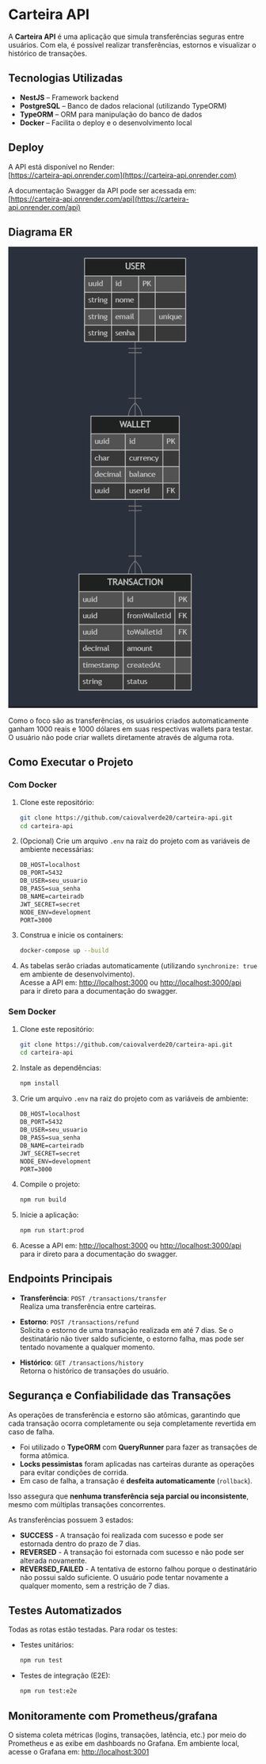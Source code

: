 # Carteira API

A **Carteira API** é uma aplicação que simula transferências seguras entre usuários. Com ela, é possível realizar transferências, estornos e visualizar o histórico de transações.

## Tecnologias Utilizadas

- **NestJS** – Framework backend
- **PostgreSQL** – Banco de dados relacional (utilizando TypeORM)
- **TypeORM** – ORM para manipulação do banco de dados
- **Docker** – Facilita o deploy e o desenvolvimento local

## Deploy

A API está disponível no Render:  
[https://carteira-api.onrender.com](https://carteira-api.onrender.com)

A documentação Swagger da API pode ser acessada em:  
[https://carteira-api.onrender.com/api](https://carteira-api.onrender.com/api)

## Diagrama ER

![Diagrama ER](./docs/ER-diagram.png)

Como o foco são as transferências, os usuários criados automaticamente ganham 1000 reais e 1000 dólares em suas respectivas wallets para testar. O usuário não pode criar wallets diretamente através de alguma rota.

## Como Executar o Projeto

### Com Docker

1. Clone este repositório:
   ```bash
   git clone https://github.com/caiovalverde20/carteira-api.git
   cd carteira-api
   ```

2. (Opcional) Crie um arquivo `.env` na raiz do projeto com as variáveis de ambiente necessárias:
   ```env
   DB_HOST=localhost
   DB_PORT=5432
   DB_USER=seu_usuario
   DB_PASS=sua_senha
   DB_NAME=carteiradb
   JWT_SECRET=secret
   NODE_ENV=development
   PORT=3000
   ```

3. Construa e inicie os containers:
   ```bash
   docker-compose up --build
   ```

4. As tabelas serão criadas automaticamente (utilizando `synchronize: true` em ambiente de desenvolvimento).  
   Acesse a API em: [http://localhost:3000](http://localhost:3000) ou [http://localhost:3000/api](http://localhost:3000/api) para ir direto para a documentação do swagger.

### Sem Docker

1. Clone este repositório:
   ```bash
   git clone https://github.com/caiovalverde20/carteira-api.git
   cd carteira-api
   ```

2. Instale as dependências:
   ```bash
   npm install
   ```

3. Crie um arquivo `.env` na raiz do projeto com as variáveis de ambiente:
   ```env
   DB_HOST=localhost
   DB_PORT=5432
   DB_USER=seu_usuario
   DB_PASS=sua_senha
   DB_NAME=carteiradb
   JWT_SECRET=secret
   NODE_ENV=development
   PORT=3000
   ```

4. Compile o projeto:
   ```bash
   npm run build
   ```

5. Inicie a aplicação:
   ```bash
   npm run start:prod
   ```

6. Acesse a API em: [http://localhost:3000](http://localhost:3000) ou [http://localhost:3000/api](http://localhost:3000/api) para ir direto para a documentação do swagger.

## Endpoints Principais

- **Transferência**: `POST /transactions/transfer`  
  Realiza uma transferência entre carteiras.

- **Estorno**: `POST /transactions/refund`  
  Solicita o estorno de uma transação realizada em até 7 dias. Se o destinatário não tiver saldo suficiente, o estorno falha, mas pode ser tentado novamente a qualquer momento.

- **Histórico**: `GET /transactions/history`  
  Retorna o histórico de transações do usuário.

## Segurança e Confiabilidade das Transações

As operações de transferência e estorno são atômicas, garantindo que cada transação ocorra completamente ou seja completamente revertida em caso de falha.

- Foi utilizado o **TypeORM** com **QueryRunner** para fazer as transações de forma atômica.  
- **Locks pessimistas** foram aplicadas nas carteiras durante as operações para evitar condições de corrida.  
- Em caso de falha, a transação é **desfeita automaticamente** (`rollback`).  

Isso assegura que **nenhuma transferência seja parcial ou inconsistente**, mesmo com múltiplas transações concorrentes.

As transferências possuem 3 estados:

- **SUCCESS** - A transação foi realizada com sucesso e pode ser estornada dentro do prazo de 7 dias.
- **REVERSED** - A transação foi estornada com sucesso e não pode ser alterada novamente.
- **REVERSED_FAILED** - A tentativa de estorno falhou porque o destinatário não possui saldo suficiente. O usuário pode tentar novamente a qualquer momento, sem a restrição de 7 dias.

## Testes Automatizados

Todas as rotas estão testadas. Para rodar os testes:

- Testes unitários:
  ```bash
  npm run test
  ```
- Testes de integração (E2E):
  ```bash
  npm run test:e2e
  ```

## Monitoramente com Prometheus/grafana

O sistema coleta métricas (logins, transações, latência, etc.) por meio do Prometheus e as exibe em dashboards no Grafana.
Em ambiente local, acesse o Grafana em: [http://localhost:3001](http://localhost:3001)
